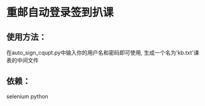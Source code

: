 # 重邮自动登录签到扒课

## 使用方法：
  在auto_sign_cqupt.py中输入你的用户名和密码即可使用,
  生成一个名为'kb.txt'课表的中间文件
  
## 依赖：
  selenium
  python
